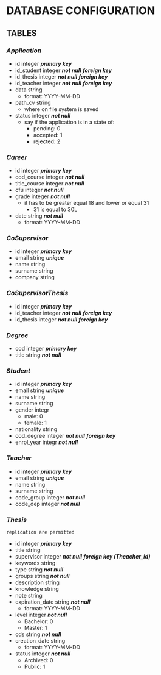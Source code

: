 # DATABASE CONFIGURATION
## **TABLES**
###  *Application*
- id integer ***primary key***
- id_student integer ***not null*** ***foreign key***
- id_thesis integer ***not null*** ***foreign key***
- id_teacher integer ***not null*** ***foreign key***
- data string 
    - format: YYYY-MM-DD
- path_cv string
    - where on file system is saved
- status integer ***not null***
    - say if the application is in a state of:
        - pending: 0
        - accepted: 1
        - rejected: 2
    
### *Career*
- id integer ***primary key***
- cod_course integer ***not null***
- title_course integer ***not null***
- cfu integer ***not null***
- grade integer ***not null***
    - it has to be greater equal 18 and lower or equal 31
        - 31 is equal to 30L
- date string ***not null***
    - format: YYYY-MM-DD

### *CoSupervisor*
- id integer ***primary key***
- email string ***unique***
- name string
- surname string
- company string

### *CoSupervisorThesis*
- id integer ***primary key***
- id_teacher integer ***not null*** ***foreign key***
- id_thesis integer ***not null*** ***foreign key***

### *Degree*
- cod integer ***primary key***
- title string ***not null***

### *Student*
- id integer ***primary key***
- email string ***unique***
- name string
- surname string
- gender integr
    - male: 0
    - female: 1
- nationality string
- cod_degree integer ***not null*** ***foreign key***
- enrol_year integr ***not null***

### *Teacher*
- id integer ***primary key***
- email string ***unique***
- name string
- surname string
- code_group integer ***not null***
- code_dep integer ***not null***

### *Thesis*
    replication are permitted
- id integer ***primary key***
- title string
- supervisor integer ***not null*** ***foreign key (Theacher_id)***
- keywords string
- type string ***not null***
- groups string ***not null***
- description string
- knowledge string
- note string
- expiration_date string ***not null***
    - format: YYYY-MM-DD
- level integer ***not null***
    - Bachelor: 0
    - Master: 1
- cds string ***not null***
- creation_date string
    - format: YYYY-MM-DD
- status integer ***not null***
    - Archived: 0
    - Public: 1